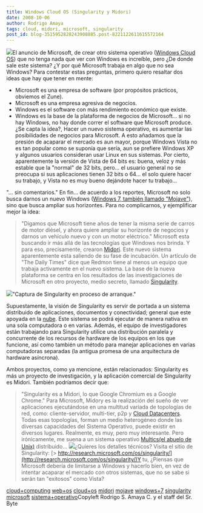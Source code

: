 ```yaml
---
title: Windows Cloud OS (Singularity y Midori)
date: 2008-10-06
author: Rodrigo Amaya
tags: cloud, midori, microsoft, singularity
post_id: blog-3515952828243908885.post-8221122611615572164
---
```


[![](http://1.bp.blogspot.com/_ayvorITawE4/SOo0Yt0qFkI/AAAAAAAABVA/1WZWbhuWsA0/s200/cloud_win.jpg)](http://1.bp.blogspot.com/_ayvorITawE4/SOo0Yt0qFkI/AAAAAAAABVA/1WZWbhuWsA0/s1600-h/cloud_win.jpg)El anuncio de
      Microsoft, de crear otro sistema operativo ([Windows Cloud OS](http://www.srbyte.com/2008/10/windows-cloud-os-el-anuncio.html)) que no tenga nada que ver con Windows es increíble, pero ¿De donde sale este
      sistema? ¿Y por qué Microsoft trabaja en algo que no sea Windows?
Para contestar
      estas preguntas, primero quiero resaltar dos ideas que hay que tener en
      mente:
- Microsoft es una empresa de software (por propósitos prácticos, obviemos el Zune).
- Microsoft es una empresa agresiva de negocios.
- Windows es el software con más rendimiento económico que existe.
- Windows es la base de la plataforma de negocios de Microsoft... si no hay Windows, no hay donde correr el software que Microsoft produce.
¿Se capta la idea?, Hacer
      un nuevo sistema operativo, es aumentar las posibilidades de negocios para
      Microsoft. A esto añadamos que la presión de acaparar el mercado es aun mayor,
      porque Windows Vista no es tan popular como se suponía que sería, aun se prefiere Windows XP y
      algunos usuarios consideran usar Linux en sus sistemas. Por cierto, aparentemente la versión
      de Vista de 64 bits es: buena, veloz y más estable que la "normal" de 32 bits, pero... el
      usuario general no se preocupa si sus aplicaciones tienen 32 bits o 64... el solo quiere hacer
      su trabajo, y Vista no es muy bueno dejándote hacer tu trabajo...

"... sin
      comentarios."
En fin... de acuerdo a los
      reportes, Microsoft no solo busca darnos un nuevo Windows ([Windows 7, también llamado "Mojave"](http://www.srbyte.com/2008/09/capturas-del-nuevo-windows-7.html)), sino que busca ampliar sus horizontes. Para no complicarnos, y
      ejemplificar mejor la idea:
> "Digamos que Microsoft tiene años de tener la
> misma serie de carros de motor diésel, y ahora quiere ampliar su horizonte de negocios y
> darnos un vehículo nuevo y con un motor eléctrico."
Microsoft esta buscando
      ir más allá de las tecnologías que Windows nos brinda. Y para eso, precisamente, crearon [Midori](http://en.wikipedia.org/wiki/Midori_%28operating_system%29). Este
      nuevo sistema aparentemente esta saliendo de su fase de incubación. Un articulo de "The Daily
      Times" dice que Redmon tiene al menos un equipo que trabaja activamente en el nuevo sistema.
      La base de la nueva plataforma se centra en los resultados de las investigaciones de Microsoft
      en otro proyecto, medio secreto, llamado [Singularity](http://en.wikipedia.org/wiki/Singularity_%28operating_system%29).

[![](http://3.bp.blogspot.com/_ayvorITawE4/SOozLv54E6I/AAAAAAAABU4/8kPmvQ7PQeU/s320/Singularity_v1.png)](http://3.bp.blogspot.com/_ayvorITawE4/SOozLv54E6I/AAAAAAAABU4/8kPmvQ7PQeU/s1600-h/Singularity_v1.png)"Captura de Singularity en
      proceso de arranque."

Supuestamente, la
      visión de Singularity es servir de portada a un sistema distribuido de aplicaciones,
      documentos y conectividad; general que este apoyada en la [nube](http://www.srbyte.com/2008/08/qu-es-cloud-computing.html). Este
      sistema se podrá ejecutar de manera nativa en una sola computadora o en varias. Además, el
      equipo de investigadores están trabajando para Singularity utilice una distribución paralela y
      concurrente de los recursos de hardware de los equipos en los que funcione, así como también
      un método para manejar aplicaciones en varias computadoras separadas (la antigua promesa de
      una arquitectura de hardware asíncrona).

Ambos proyectos, como ya
      mencione, están relacionados: Singularity es más un proyecto de investigación, y la aplicación
      comercial de Singularity es Midori. También podríamos decir que:

> "Singularity es a Midori, lo que Google Chromium es a Google
> Chrome."
Para Microsoft, Midory es la realización del sueño de ver
      aplicaciones ejecutándose en una multitud variada de topologías de red, como:
      cliente-servidor, multi-tier, p2p y [Cloud Datacenters](http://www.srbyte.com/2008/08/qu-es-cloud-computing.html). Todas esas topologías, forman un medio heterogéneo donde las diversas
      capacidades del Sistema Operativo, puede existir en diversos lugares. Realmente, es muy, pero
      muy interesante. Pero irónicamente, me suena a un sistema operativo [Multics(el abuelo de Unix)](http://www.multicians.org/) distribuido...
[![](http://2.bp.blogspot.com/_ayvorITawE4/SOo1oahUm2I/AAAAAAAABVI/xrw_HxZ0t-Y/s320/multics-logo.jpg)](http://2.bp.blogspot.com/_ayvorITawE4/SOo1oahUm2I/AAAAAAAABVI/xrw_HxZ0t-Y/s1600-h/multics-logo.jpg)¿Quieres los
      detalles técnicos? Visita el sitio de Singularity:
[> http://research.microsoft.com/os/singularity/](http://research.microsoft.com/os/singularity/)Y
      tu, ¿Piensas que Microsoft debería de limitarse a Windows y hacerlo bien, en vez de intentar
      acaparar el mercado con otros sistemas, que no se sabe si serán tan "exitosos" como
      Vista?

[cloud+computing](http://www.blogalaxia.com/tags/cloud+computing) [web+os](http://www.blogalaxia.com/tags/web+os) [cloud+os](http://www.blogalaxia.com/tags/cloud+os) [midori](http://www.blogalaxia.com/tags/midori) [mojave](http://www.blogalaxia.com/tags/mojave) [windows+7](http://www.blogalaxia.com/tags/windows+7) [singularity](http://www.blogalaxia.com/tags/singularity) [microsoft](http://www.blogalaxia.com/tags/microsoft) [sistema+operativo](http://www.blogalaxia.com/tags/sistema+operativo)Copyleft
      Rodrigo S. Amaya C. y el staff del Sr. Byte